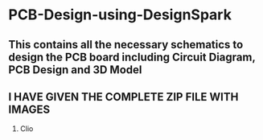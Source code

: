 # PCB-Design-using-DesignSpark
## This contains all the necessary schematics to design the PCB board including Circuit Diagram, PCB Design and 3D Model 
## I HAVE GIVEN THE COMPLETE ZIP FILE WITH IMAGES 
1. Clio
